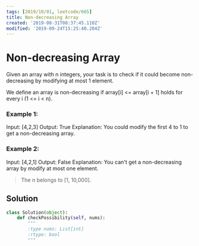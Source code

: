 ```yaml
---
tags: [2019/10/01, leetcode/665]
title: Non-decreasing Array
created: '2019-08-31T08:37:45.110Z'
modified: '2019-09-24T15:25:40.204Z'
---
```


# Non-decreasing Array

Given an array with n integers, your task is to check if it could become non-decreasing by modifying at most 1 element.

We define an array is non-decreasing if array[i] <= array[i + 1] holds for every i (1 <= i < n).

### Example 1:

Input: [4,2,3]
Output: True
Explanation: You could modify the first 4 to 1 to get a non-decreasing array.

### Example 2:

Input: [4,2,1]
Output: False
Explanation: You can't get a non-decreasing array by modify at most one element.

> The n belongs to [1, 10,000].

## Solution

```python
class Solution(object):
    def checkPossibility(self, nums):
        """
        :type nums: List[int]
        :rtype: bool
        """
```
